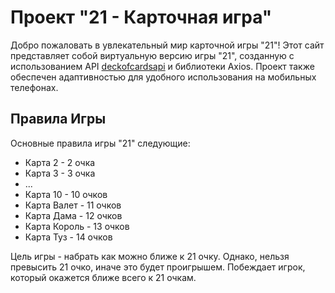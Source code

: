 # Проект "21 - Карточная игра"

Добро пожаловать в увлекательный мир карточной игры "21"! Этот сайт представляет собой виртуальную версию игры "21", созданную с использованием API [deckofcardsapi](https://deckofcardsapi.com/) и библиотеки Axios. Проект также обеспечен адаптивностью для удобного использования на мобильных телефонах.

## Правила Игры

Основные правила игры "21" следующие:

- Карта 2 - 2 очка
- Карта 3 - 3 очка
- ...
- Карта 10 - 10 очков
- Карта Валет - 11 очков
- Карта Дама - 12 очков
- Карта Король - 13 очков
- Карта Туз - 14 очков

Цель игры - набрать как можно ближе к 21 очку. Однако, нельзя превысить 21 очко, иначе это будет проигрышем. Побеждает игрок, который окажется ближе всего к 21 очкам.
